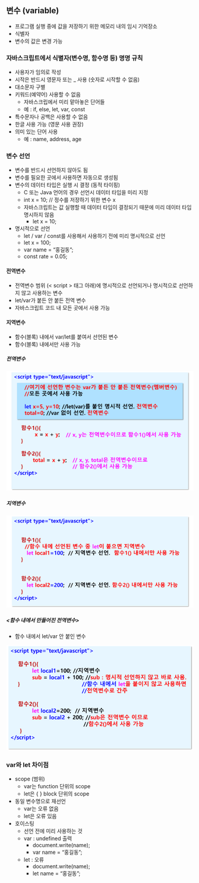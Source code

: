 ## 변수 (variable)
- 프로그램 실행 중에 값을 저장하기 위한 메모리 내의 임시 기억장소
- 식별자 
- 변수의 값은 변경 가능 

### 자바스크립트에서 식별자(변수명, 함수명 등) 명명 규칙
- 사용자가 임의로 작성 
- 시작은 반드시 영문자 또는 _ 사용 (숫자로 시작할 수 없음)
- 대소문자 구별
- 키워드(예약어) 사용할 수 없음
    - 자바스크립에서 미리 맡아놓은 단어들 
    - 예 : if, else, let, var, const 
- 특수문자나 공백은 사용할 수 없음
- 한글 사용 가능 (영문 사용 권장)
- 의미 있는 단어 사용 
    - 예 : name, address, age

### 변수 선언 
- 변수를 반드시 선언하지 않아도 됨
- 변수를 필요한 곳에서 사용하면 자동으로 생성됨
- 변수의 데이터 타입은 실행 시 결정 (동적 타이핑)
    - C 또는 Java 언어의 경우 선언시 데이터 타입을 미리 지정
    - int x  = 10; // 정수를 저장하기 위한 변수 x 
    - 자바스크립트는 값 실행할 때 데이터 타입이 결정되기 때문에 미리 데이터 타입 명시하지 않음
        - let x = 10;
- 명시적으로 선언
    - let / var / const를 사용해서 사용하기 전에 미리 명시적으로 선언
    - let x  = 100;
    - var name = “홍길동”;
    - const rate = 0.05;

#### 전역변수
- 전역변수 범위 (< script > 태그 아래)에 명시적으로 선언되거나
명시적으로 선언하지 않고 사용하는 변수
- let/var가 붙든 안 붙든 전역 변수
- 자바스크립트 코드 내 모든 곳에서 사용 가능

#### 지역변수
- 함수(블록) 내에서 var/let를 붙여서 선언된 변수
- 함수(블록) 내에서만 사용 가능

##### 전역변수

![global_variable](../image/global_variable.png)

##### 지역변수

![local_variable](../image/local_variable.png)

##### <함수 내에서 만들어진 전역변수>
- 함수 내에서 let/var 안 붙인 변수

![global_variable_function](../image/global_variable_function.png)

### var와 let 차이점
- scope (범위)
    - var는 function 단위의 scope
    - let은 { } block 단위의 scope
- 동일 변수명으로 재선언
    - var는 오류 없음
    - let은 오류 있음
- 호이스팅
    - 선언 전에 미리 사용하는 것
    - var : undefined 출력
        - document.write(name);
        - var name = “홍길동”;
    - let : 오류
        - document.write(name);
        - let name = “홍길동”;

